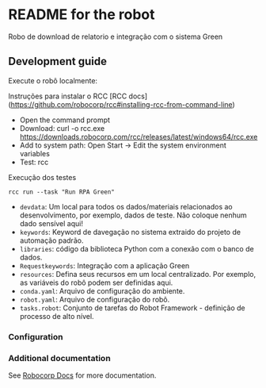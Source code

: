 # README for the robot

Robo de download de relatorio e integração com o sistema Green

## Development guide

Execute o robô localmente:

Instruções para instalar o RCC [RCC docs] (https://github.com/robocorp/rcc#installing-rcc-from-command-line)

- Open the command prompt
- Download: curl -o rcc.exe https://downloads.robocorp.com/rcc/releases/latest/windows64/rcc.exe
- Add to system path: Open Start -> Edit the system environment variables
- Test: rcc


Execução dos testes
```
rcc run --task "Run RPA Green"
```

- `devdata`: Um local para todos os dados/materiais relacionados ao desenvolvimento, por exemplo, dados de teste. Não coloque nenhum dado sensível aqui!
- `keywords`: Keyword de davegação no sistema extraido do projeto de automação padrão.
- `libraries`: código da biblioteca Python com a conexão com o banco de dados.
- `Requestkeywords`: Integração com a aplicação Green
- `resources`: Defina seus recursos em um local centralizado. Por exemplo, as variáveis ​​do robô podem ser definidas aqui.
- `conda.yaml`: Arquivo de configuração do ambiente.
- `robot.yaml`: Arquivo de configuração do robô.
- `tasks.robot`: Conjunto de tarefas do Robot Framework - definição de processo de alto nível.


### Configuration

### Additional documentation

See [Robocorp Docs](https://robocorp.com/docs/) for more documentation.
